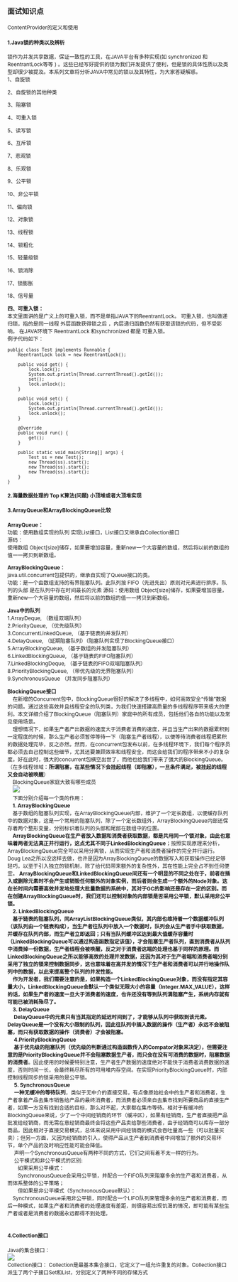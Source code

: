 ### 面试知识点    
<small>
ContentProvider的定义和使用  
  
#### 1.Java锁的种类以及辨析  
锁作为并发共享数据，保证一致性的工具，在JAVA平台有多种实现(如 synchronized 和 ReentrantLock等等 ) 。这些已经写好提供的锁为我们开发提供了便利，但是锁的具体性质以及类型却很少被提及。本系列文章将分析JAVA中常见的锁以及其特性，为大家答疑解惑。  
1、自旋锁

2、自旋锁的其他种类

3、阻塞锁

4、可重入锁

5、读写锁

6、互斥锁

7、悲观锁

8、乐观锁

9、公平锁

10、非公平锁

11、偏向锁

12、对象锁

13、线程锁

14、锁粗化

15、轻量级锁

16、锁消除

17、锁膨胀

18、信号量  
  
**四、可重入锁：**  
本文里面讲的是广义上的可重入锁，而不是单指JAVA下的ReentrantLock。
可重入锁，也叫做递归锁，指的是同一线程 外层函数获得锁之后 ，内层递归函数仍然有获取该锁的代码，但不受影响。
在JAVA环境下 ReentrantLock 和synchronized 都是 可重入锁。  
例子代码如下： 
  
```
public class Test implements Runnable {
	ReentrantLock lock = new ReentrantLock();

	public void get() {
		lock.lock();
		System.out.println(Thread.currentThread().getId());
		set();
		lock.unlock();
	}

	public void set() {
		lock.lock();
		System.out.println(Thread.currentThread().getId());
		lock.unlock();
	}

	@Override
	public void run() {
		get();
	}
	
	public static void main(String[] args) {
		Test ss = new Test();
		new Thread(ss).start();
		new Thread(ss).start();
		new Thread(ss).start();
	}
}
```
#### 2.海量数据处理的 Top K算法(问题) 小顶堆或者大顶堆实现  
#### 3.ArrayQueue和ArrayBlockingQueue比较  
**ArrayQueue：**  
 功能：使用数组实现的队列
 实现List接口，List接口又继承自Collection接口   
 源码：  
 使用数组  Object[size]储存，如果要增加容量，重新new一个大容量的数组，然后将以前的数组的值一一拷贝到新数组。

**ArrayBlockingQueue：**  
java.util.concurrent包提供的，继承自实现了Queue接口的类。  
功能：是一个由数组支持的有界阻塞队列。此队列按 FIFO（先进先出）原则对元素进行排序。队列的头部 是在队列中存在时间最长的元素 
源码：使用数组  Object[size]储存，如果要增加容量，重新new一个大容量的数组，然后将以前的数组的值一一拷贝到新数组。  

**Java中的队列**  
1.ArrayDeque, （数组双端队列）   
2.PriorityQueue, （优先级队列）   
3.ConcurrentLinkedQueue, （基于链表的并发队列）   
4.DelayQueue, （延期阻塞队列）（阻塞队列实现了BlockingQueue接口）   
5.ArrayBlockingQueue, （基于数组的并发阻塞队列）   
6.LinkedBlockingQueue, （基于链表的FIFO阻塞队列）   
7.LinkedBlockingDeque, （基于链表的FIFO双端阻塞队列）   
8.PriorityBlockingQueue, （带优先级的无界阻塞队列）   
9.SynchronousQueue （并发同步阻塞队列）     

**BlockingQueue接口**  
 　在新增的Concurrent包中，BlockingQueue很好的解决了多线程中，如何高效安全“传输”数据的问题。通过这些高效并且线程安全的队列类，为我们快速搭建高质量的多线程程序带来极大的便利。本文详细介绍了BlockingQueue（阻塞队列）家庭中的所有成员，包括他们各自的功能以及常见使用场景。   
　理想情况下，如果生产者产出数据的速度大于消费者消费的速度，并且当生产出来的数据累积到一定程度的时候，那么生产者必须暂停等待一下（阻塞生产者线程），以便等待消费者线程把累积的数据处理完毕，反之亦然。然而，在concurrent包发布以前，在多线程环境下，我们每个程序员都必须去自己控制这些细节，尤其还要兼顾效率和线程安全，而这会给我们的程序带来不小的复杂度。好在此时，强大的concurrent包横空出世了，而他也给我们带来了强大的BlockingQueue。（在多线程领域：**所谓阻塞，在某些情况下会挂起线程（即阻塞），一旦条件满足，被挂起的线程又会自动被唤醒**）  
　BlockingQueue家庭大致有哪些成员  
　![](http://pic002.cnblogs.com/images/2010/161940/2010112416335973.jpg)  
　下面分别介绍每一个类的作用：  
　**1. ArrayBlockingQueue**  
　基于数组的阻塞队列实现，在ArrayBlockingQueue内部，维护了一个定长数组，以便缓存队列中的数据对象，这是一个常用的阻塞队列，除了一个定长数组外，ArrayBlockingQueue内部还保存着两个整形变量，分别标识着队列的头部和尾部在数组中的位置。  
　**ArrayBlockingQueue在生产者放入数据和消费者获取数据，都是共用同一个锁对象，由此也意味着两者无法真正并行运行，这点尤其不同于LinkedBlockingQueue**；按照实现原理来分析，ArrayBlockingQueue完全可以采用分离锁，从而实现生产者和消费者操作的完全并行运行。Doug Lea之所以没这样去做，也许是因为ArrayBlockingQueue的数据写入和获取操作已经足够轻巧，以至于引入独立的锁机制，除了给代码带来额外的复杂性外，其在性能上完全占不到任何便宜。 **ArrayBlockingQueue和LinkedBlockingQueue间还有一个明显的不同之处在于，前者在插入或删除元素时不会产生或销毁任何额外的对象实例，而后者则会生成一个额外的Node对象。**这在长时间内需要高效并发地处理大批量数据的系统中，其对于GC的影响还是存在一定的区别。而在创建ArrayBlockingQueue时，我们还可以控制对象的内部锁是否采用公平锁，默认采用非公平锁。  
　**2. LinkedBlockingQueue**  
　基于链表的阻塞队列，同ArrayListBlockingQueue类似，其内部也维持着一个数据缓冲队列（该队列由一个链表构成），当生产者往队列中放入一个数据时，队列会从生产者手中获取数据，并缓存在队列内部，而生产者立即返回；只有当队列缓冲区达到最大值缓存容量时（LinkedBlockingQueue可以通过构造函数指定该值），才会阻塞生产者队列，直到消费者从队列中消费掉一份数据，生产者线程会被唤醒，反之对于消费者这端的处理也基于同样的原理。**而LinkedBlockingQueue之所以能够高效的处理并发数据，还因为其对于生产者端和消费者端分别采用了独立的锁来控制数据同步，这也意味着在高并发的情况下生产者和消费者可以并行地操作队列中的数据，以此来提高整个队列的并发性能**。  
　作为开发者，我们需要注意的是，**如果构造一个LinkedBlockingQueue对象，而没有指定其容量大小，LinkedBlockingQueue会默认一个类似无限大小的容量（Integer.MAX_VALUE），这样的话，如果生产者的速度一旦大于消费者的速度，也许还没有等到队列满阻塞产生，系统内存就有可能已被消耗殆尽了。**  
　**3. DelayQueue**  
　 DelayQueue中的元素只有当其指定的延迟时间到了，才能够从队列中获取到该元素。DelayQueue是一个没有大小限制的队列，因此往队列中插入数据的操作（生产者）永远不会被阻塞，而只有获取数据的操作（消费者）才会被阻塞。  
　 **4.PriorityBlockingQueue**  
　  基于优先级的阻塞队列（优先级的判断通过构造函数传入的Compator对象来决定），但需要注意的是**PriorityBlockingQueue并不会阻塞数据生产者，而只会在没有可消费的数据时，阻塞数据的消费者**。因此使用的时候要特别注意，生产者生产数据的速度绝对不能快于消费者消费数据的速度，否则时间一长，会最终耗尽所有的可用堆内存空间。在实现PriorityBlockingQueue时，内部控制线程同步的锁采用的是公平锁。  
　  **5. SynchronousQueue**  
　  **一种无缓冲的等待队列**，类似于无中介的直接交易，有点像原始社会中的生产者和消费者，生产者拿着产品去集市销售给产品的最终消费者，而消费者必须亲自去集市找到所要商品的直接生产者，如果一方没有找到合适的目标，那么对不起，大家都在集市等待。相对于有缓冲的BlockingQueue来说，少了一个中间经销商的环节（缓冲区），如果有经销商，生产者直接把产品批发给经销商，而无需在意经销商最终会将这些产品卖给那些消费者，由于经销商可以库存一部分商品，因此相对于直接交易模式，总体来说采用中间经销商的模式会吞吐量高一些（可以批量买卖）；但另一方面，又因为经销商的引入，使得产品从生产者到消费者中间增加了额外的交易环节，单个产品的及时响应性能可能会降低。    
　  声明一个SynchronousQueue有两种不同的方式，它们之间有着不太一样的行为。  
　  公平模式和非公平模式的区别:  
　　如果采用公平模式：  
　　SynchronousQueue会采用公平锁，并配合一个FIFO队列来阻塞多余的生产者和消费者，从而体系整体的公平策略；  
　　但如果是非公平模式（SynchronousQueue默认）：  
　SynchronousQueue采用非公平锁，同时配合一个LIFO队列来管理多余的生产者和消费者，而后一种模式，如果生产者和消费者的处理速度有差距，则很容易出现饥渴的情况，即可能有某些生产者或者是消费者的数据永远都得不到处理。   
　 
#### 4.Collection接口    
Java的集合接口：  
![](http://img.blog.csdn.net/20140630092900390?watermark/2/text/aHR0cDovL2Jsb2cuY3Nkbi5uZXQvaml1cWl5dWxpYW5n/font/5a6L5L2T/fontsize/400/fill/I0JBQkFCMA==/dissolve/70/gravity/SouthEast)  
Collection接口：	Collection是最基本集合接口，它定义了一组允许重复的对象。Collection接口派生了两个子接口Set和List，分别定义了两种不同的存储方式  

　
　  
 
  
